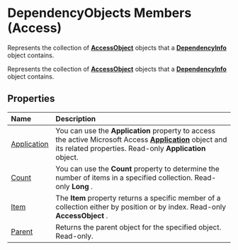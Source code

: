 
# DependencyObjects Members (Access)
Represents the collection of  **[AccessObject](8a770b33-5bff-120a-6707-ca214ee5ced3.md)** objects that a **[DependencyInfo](46ccdc3f-0101-5d81-8c01-ac37f139a2bc.md)** object contains.

Represents the collection of  **[AccessObject](8a770b33-5bff-120a-6707-ca214ee5ced3.md)** objects that a **[DependencyInfo](46ccdc3f-0101-5d81-8c01-ac37f139a2bc.md)** object contains.


## Properties



|**Name**|**Description**|
|:-----|:-----|
|[Application](39fbdeb1-bb2a-569c-7d6c-4dddf47aec51.md)|You can use the  **Application** property to access the active Microsoft Access **[Application](aefb0713-97e6-e2c7-e530-8fd2e1316a55.md)** object and its related properties. Read-only **Application** object.|
|[Count](4d3d9995-037a-b124-0e06-9766b9f2d69b.md)|You can use the  **Count** property to determine the number of items in a specified collection. Read-only **Long** .|
|[Item](b839b136-b2a6-53d2-0d25-e498164141b5.md)|The  **Item** property returns a specific member of a collection either by position or by index. Read-only **AccessObject** .|
|[Parent](b35d46b6-f90f-367c-a35c-555733386c2d.md)|Returns the parent object for the specified object. Read-only.|
